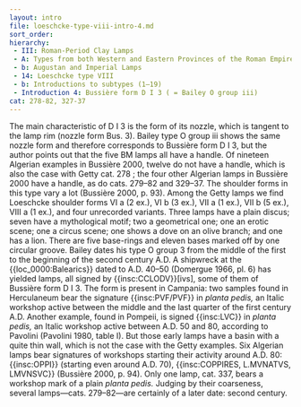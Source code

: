 ```yaml
---
layout: intro
file: loeschcke-type-viii-intro-4.md
sort_order:
hierarchy:
 - III: Roman-Period Clay Lamps
 - A: Types from both Western and Eastern Provinces of the Roman Empire
 - b: Augustan and Imperial Lamps
 - 14: Loeschcke type VIII
 - b: Introductions to subtypes (1–19)
 - Introduction 4: Bussière form D I 3 ( = Bailey O group iii)
cat: 278-82, 327-37
---
```


The main characteristic of D I 3 is the form of its nozzle, which is tangent to the lamp rim (nozzle form Bus. 3). Bailey type O group iii shows the same nozzle form and therefore corresponds to Bussière form D I 3, but the author points out that the five BM lamps all have a handle. Of nineteen Algerian examples in Bussière 2000, twelve do not have a handle, which is also the case with Getty cat. 278 ; the four other Algerian lamps in Bussière 2000 have a handle, as do cats. 279–82 and 329–37. The shoulder forms in this type vary a lot (Bussière 2000, p. 93). Among the Getty lamps we find Loeschcke shoulder forms VI a (2 ex.), VI b (3 ex.), VII a (1 ex.), VII b (5 ex.), VIII a (1 ex.), and four unrecorded variants. Three lamps have a plain discus; seven have a mythological motif; two a geometrical one; one an erotic scene; one a circus scene; one shows a dove on an olive branch; and one has a lion. There are five base-rings and eleven bases marked off by one circular groove. Bailey dates his type O group 3 from the middle of the first to the beginning of the second century A.D. A shipwreck at the {{loc_0000:Balearics}} dated to A.D. 40–50 (Domergue 1966, pl. 6) has yielded lamps, all signed by {{insc:CCLODV}}\[ivs\], some of them of Bussière form D I 3. The form is present in Campania: two samples found in Herculaneum bear the signature {{insc:PVF/PVF}} in *planta pedis,* an Italic workshop active between the middle and the last quarter of the first century A.D. Another example, found in Pompeii, is signed {{insc:LVC}} in *planta pedis,* an Italic workshop active between A.D. 50 and 80, according to Pavolini (Pavolini 1980, table I). But those early lamps have a basin with a quite thin wall, which is not the case with the Getty examples. Six Algerian lamps bear signatures of workshops starting their activity around A.D. 80: {{insc:OPPI}} (starting even around A.D. 70), {{insc:COPPIRES, L.MVNATVS, LMVNSVC}} (Bussière 2000, p. 94). Only one lamp, cat. 337, bears a workshop mark of a plain *planta pedis.* Judging by their coarseness, several lamps—cats. 279–82—are certainly of a later date: second century.
